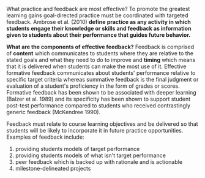 <p><span style=font-weight: 400;>What practice and feedback are most effective? To promote the greatest learning gains goal-directed practice must be coordinated with targeted feedback. Ambrose et al. (2010) </span><strong>define</strong> <strong>practice as any activity in which students engage their knowledge or skills and feedback as information given to students about their performance that guides future behavior.</strong></p>

<p><strong>What are the components of effective feedback?</strong><span style=font-weight: 400;> Feedback is comprised of </span><strong>content</strong><span style=font-weight: 400;> which communicates to students where they are relative to the stated goals and what they need to do to improve and </span><strong>timing</strong><span style=font-weight: 400;> which means that it is delivered when students can make the most use of it. Effective formative feedback communicates about students' performance relative to specific target criteria whereas summative feedback is the final judgment or evaluation of a student's proficiency in the form of grades or scores. Formative feedback has been shown to be associated with deeper learning (Balzer et al. 1989) and its specificity has been shown to support student post-test performance compared to students who received contrastingly generic feedback (McKendree 1990). </span></p>

<p><span style=font-weight: 400;>Feedback must relate to course learning objectives and be delivered so that students will be likely to incorporate it in future practice opportunities. Examples of feedback include:</span></p>  <ol>  <li><span style=font-weight: 400;> providing students models of target performance</span></li>  <li><span style=font-weight: 400;> providing students models of what isn't target performance</span></li>  <li><span style=font-weight: 400;> peer feedback which is backed up with rationale and is actionable</span></li>  <li><span style=font-weight: 400;> milestone-delineated projects</span></li>  </ol>